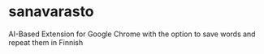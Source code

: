 # sanavarasto
AI-Based Extension for Google Chrome with the option to save words and repeat them in Finnish
